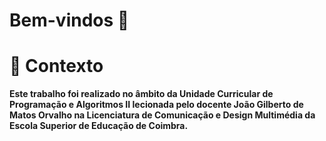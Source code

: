 # Bem-vindos 👋
# :school_satchel: Contexto
**Este trabalho foi realizado no âmbito da Unidade Curricular de Programação e Algoritmos II lecionada pelo docente João Gilberto de Matos Orvalho na Licenciatura de Comunicação e Design Multimédia da Escola Superior de Educação de Coimbra.**
